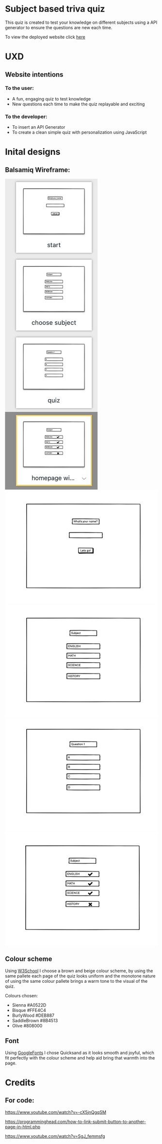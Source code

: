 # Subject based triva quiz

This quiz is created to test your knowledge on different subjects using a API generator to ensure the questions are new each time.

To view the deployed website click [here](https://debbie-herridge.github.io/trivia-quiz/)

# UXD

## Website intentions

### To the user:

- A fun, engaging quiz to test knowledge
- New questions each time to make the quiz replayable and exciting

### To the developer:

- To insert an API Generator 
- To create a clean simple quiz with personalization using JavaScript


# Inital designs

## Balsamiq Wireframe:

![Balsamiq Wireframes](/assets/images/all-frames.png)
![Balsamiq Wireframes - name form](/assets/images/name-form.png)
![Balsamiq Wireframes - quiz home](/assets/images/quiz-home.png)
![Balsamiq Wireframes - questions](/assets/images/questions.png)
![Balsamiq Wireframes - homepage with scores](/assets/images/quiz-home-with-scores.png)

## Colour scheme

Using [W3School](https://www.w3schools.com/cssref/css_colors.asp) I choose a brown and beige colour scheme, by using the same pallete each page of the quiz looks uniform and the monotone nature of using the same colour pallete brings a warm tone to the visual of the quiz.

Colours chosen:

- Sienna #A0522D
- Bisque #FFE4C4
- BurlyWood #DEB887
- SaddleBrown #8B4513
- Olive #808000


## Font

Using [GoogleFonts](https://fonts.google.com/specimen/Quicksand?sort=popularity&preview.text=WHAT%20IS%20YOUR%20NAME%3F&preview.text_type=custom) I chose Quicksand as it looks smooth and joyful, which fit perfectly with the colour scheme and help aid bring that warmth into the page.



# Credits

## For code:









https://www.youtube.com/watch?v=-cX5jnQgqSM

https://programminghead.com/how-to-link-submit-button-to-another-page-in-html.php

https://www.youtube.com/watch?v=SgJ_femmsfg